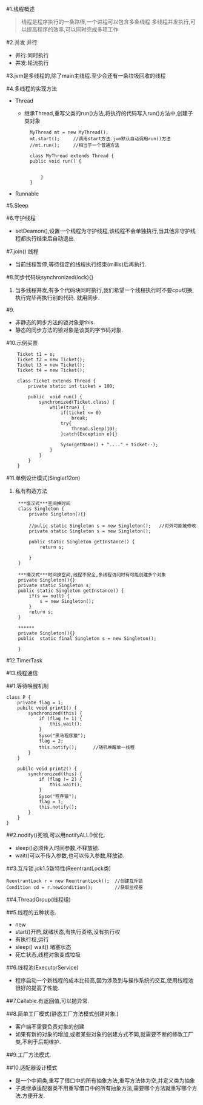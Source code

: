 #1.线程概述
> 线程是程序执行的一条路径,一个进程可以包含多条线程
> 多线程并发执行,可以提高程序的效率,可以同时完成多项工作

#2.并发  并行
- 并行:同时执行
- 并发:轮流执行

#3.jvm是多线程的,除了main主线程.至少会还有一条垃圾回收的线程


#4.多线程的实现方法
- Thread
	- 继承Thread,重写父类的run()方法,将执行的代码写入run()方法中,创建子类对象
	
	
			MyThread mt = new MyThread();
			mt.start();		//调用start方法.jvm默认自动调用run()方法
			//mt.run();		//相当于一个普通方法

			class MyThread extends Thread {
			public void run() {
		
				
				}
			}	

- Runnable


#5.Sleep


#6.守护线程
- setDeamon(),设置一个线程为守护线程,该线程不会单独执行,当其他非守护线程都执行结束后自动退出.

#7.join() 线程
- 当前线程暂停,等待指定的线程执行结束(millis)后再执行.


#8.同步代码块synchronized(lock){}


1. 当多线程并发,有多个代码块同时执行,我们希望一个线程执行时不要cpu切换,执行完毕再执行别的代码. 就用同步.


#9.

- 非静态的同步方法的锁对象是this.
- 静态的同步方法的锁对象是该类的字节码对象.

#10.示例买票

		Ticket t1 = o;
		Ticket t2 = new Ticket();
		Ticket t3 = new Ticket();
		Ticket t4 = new Ticket();

		class Ticket extends Thread {
			private static int ticket = 100;
			 
			public  void run() {
				synchronized(Ticket.class) {
					while(true) {
						if(ticket <= 0)
							break;
						try{
							Thread.sleep(10);
						}catch(Exception e){}

						Syso(getName() + "...." + ticket--);
					}
				}
			}
		}


#11.单例设计模式(Singlet12on)
1. 私有构造方法

		***饿汉式***空间换时间
		class Singleton {
			private Singleton(){}
			
			//pulic static Singleton s = new Singleton();	//对外可能被修改
			private static Singleton s = new Singleton();
			
			public static Singleton getInstance() {
				return s;
		
			} 
		}

		***懒汉式***时间换空间,线程不安全,多线程访问时有可能创建多个对象
		private Singleton(){}
		private static Singleton s;
		public static Singleton getInstance() {
			if(s == null) {
				s = new Singleton();
			}
			return s;
		}

		******
		private Singleton(){}
		public  static final Singleton s = new Singleton();
	
		}

#12.TimerTask



#13.线程通信

##1.等待唤醒机制

	class P {
		private flag = 1;
		pubilc void print1() {
			synchronized(this) {
				if (flag != 1) {
					this.wait();
				}
				Syso("黑马程序猿");
				flag = 2;
				this.notify();		//随机唤醒单一线程
			}		
		}

		pubilc void print2() {
			synchronized(this) {
				if (flag != 2) {
					this.wait();
				}
				Syso("程序猿");
				flag = 1;
				this.notify();
			}		
		}
	}

##2.nodify()死锁,可以用notifyALL()优化.

- sleep()必须传入时间参数,不释放锁.
- wait()可以不传入参数,也可以传入参数,释放锁.

##3.互斥锁.jdk1.5新特性(ReentrantLock类)

    ReentrantLock r = new ReentrantLock();	//创建互斥锁
	Condition cd = r.newCondition();		//获取监视器

##4.ThreadGroup(线程组)


##5.线程的五种状态.
- new
- start()开启,就绪状态,有执行资格,没有执行权
- 有执行权,运行	
- sleep() wait() 堵塞状态
- 死亡状态,线程对象变成垃圾

##6.线程池(ExecutorService)
- 程序启动一个新线程的成本比较高,因为涉及到与操作系统的交互,使用线程池很好的提高了性能.


##7.Callable.有返回值,可以抛异常.


##8.简单工厂模式(静态工厂方法模式创建对象.)
- 客户端不需要负责对象的创建
- 如果有新的对象的增加,或者某些对象的创建方式不同,就需要不断的修改工厂类,不利于后期维护.

##9.工厂方法模式.

##10.适配器设计模式
- 是一个中间类,重写了借口中的所有抽象方法,重写方法体为空,并定义类为抽象
- 子类继承适配器类不用重写借口中的所有抽象方法,需要哪个方法就重写哪个方法.方便开发.